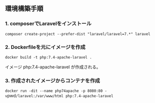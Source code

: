 ## 環境構築手順
### 1. composerでLaravelをインストール
`
composer create-project --prefer-dist "laravel/laravel=7.*" laravel
`
### 2. Dockerfileを元にイメージを作成
`
docker build -t php:7.4-apache-laravel .
`

イメージ php:7.4-apache-laravel が作成される。

### 3. 作成されたイメージからコンテナを作成
`
docker run -dit --name php74apache -p 8080:80 -v `pwd`/laravel:/var/www/html php:7.4-apache-laravel
`
